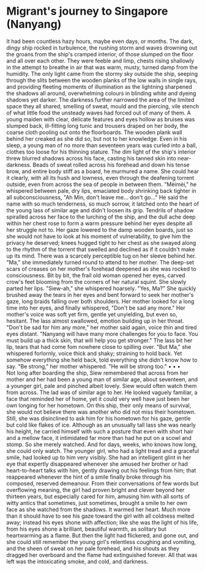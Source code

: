 # Migrant's journey to Singapore (Nanyang) 
 It had been countless hazy hours, maybe even days, or months. The dark, dingy ship rocked in turbulence, the rushing storm and waves drowning out the groans from the ship's cramped interior, of those slumped on the floor and all over each other. They were feeble and limp, chests rising shallowly in the attempt to breathe in air that was warm, musty, turned damp from the humidity. The only light came from the stormy sky outside the ship, seeping through the slits between the wooden planks of the low walls in single rays, and providing fleeting moments of illumination as the lightning sharpened the shadows all around, overwhelming colours in blinding white and dyeing shadows yet darker. The darkness further narrowed the area of the limited space they all shared, smelling of sweat, mould and the piercing, vile stench of what little food the unsteady waves had forced out of many of them. 
 A young maiden with clear, delicate features and eyes hollow as bruises was slumped back, ill-fitting long tunic and trousers draped on her body, the coarse cloth pooling out onto the floorboards. The wooden plank wall behind her creaked as she did so, but not to her knowledge.
 Even in his sleep, a young man of no more than seventeen years was curled into a ball, clothes too loose for his thinning stature. The dim light of the ship's interior threw blurred shadows across his face, casting his tanned skin into near-darkness. Beads of sweat rolled across his forehead and down his tense brow, and entire body stiff as a board, he murmured a name. She could hear it clearly, with all its hush and lowness, even through the deafening torrent outside, even from across the sea of people in between them. 
 "Mèimèi," he whispered between pale, dry lips, emaciated body shrinking back tighter in all subconsciousness, "Ah Min, don't leave me... don't go..." 
 He said the name with so much tenderness, so much sorrow, it latched onto the heart of the young lass of similar age and didn't loosen its grip. Tendrils of shadow spiralled across her face to the lurching of the ship, and the dull ache deep within her chest rose to form a warm pressure behind her eyes despite all her struggle not to. Her gaze lowered to the damp wooden boards, just so she would not have to look at his moment of vulnerability, to give him the privacy he deserved; knees hugged tight to her chest as she swayed along to the rhythm of the torrent that swelled and declined as if it couldn't make up its mind. 
 There was a scarcely perceptible tug on her sleeve behind her. "Ma," she immediately turned round to attend to her mother. The deep-set scars of creases on her mother's forehead deepened as she was rocked to consciousness. Bit by bit, the frail old woman opened her eyes, carved crow's feet blooming from the corners of her natural squint. She slowly parted her lips. "Siew-ah," she whispered hoarsely. 
 "Yes, Ma?" She quickly brushed away the tears in her eyes and bent forward to seek her mother's gaze, long braids falling over both shoulders. 
 Her mother looked for a long time into her eyes, and finally whispered, "Don't be sad any more." 
 Her mother's voice was soft yet firm, gentle yet unyielding, but even so, hesitant. The lass almost swallowed, emotion building up in her throat. 
 "Don't be sad for him any more," her mother said again, voice thin and tired eyes distant. "Nanyang will have many more challenges for you to face. You must build up a thick skin, that will help you get stronger." 
 The lass bit her lip, tears that had come fom nowhere close to spilling over. "But Ma," she whispered forlornly, voice thick and shaky; straining to hold back. Yet somehow everything she held back, told everything she didn't know how to say. 
 "Be strong," her mother whispered. "He will be strong too." 
  •  •  •  
  Not long after boarding the ship, Siew remembered that across from her mother and her had been a young man of similar age, about seventeen, and a younger girl, pale and pinched albeit lovely. Siew would often watch them from across. 
  The lad was of similar age to her. He looked vaguely familiar, a face that reminded her of home, yet it could very well have just been her own longing for her hometown. On this ship, their only means of survival, she would not believe there was another who did not miss their hometown. 
 Still, she was disinclined to ask him for his hometown for his gaze, gentle but cold like flakes of ice. Although as an unusually tall lass she was nearly his height, he carried himself with such a posture that even with short hair and a mellow face, it intimidated far more than had he put on a scowl and stomp. 
 So she merely watched. And for days, weeks, who knows how long, she could only watch. 
 The younger girl, who had a light tread and a graceful smile, had looked up to him very visibly. She had an intelligent glint in her eye that expertly disappeared whenever she amused her brother or had heart-to-heart talks with him, gently drawing out his feelings from him; that reappeared whenever the hint of a smile finally broke through his composed, reserved demeanour. From their conversations of few words but overflowing meaning, the girl had proven bright and clever beyond her thirteen years, but especially cared for him, amusing him with all sorts of witty antics that sometimes, just sometimes, brought a smile to her own face as she watched from the shadows. 
 It warmed her heart. Much more than it should have to see his gaze toward the girl with all coldness melted away; instead his eyes shone with affection; like she was the light of his life, from his eyes shone a brilliant, beautiful warmth, as solitary but heartwarming as a flame. 
 But then the light had flickered, and gone out, and she could still remember the young girl's relentless coughing and vomiting, and the sheen of sweat on her pale forehead, and his shouts as they dragged her overboard and the flame had extinguished forever. All that was left was the intoxicating smoke, and cold, and darkness. 
